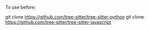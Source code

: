 To use before:

git clone https://github.com/tree-sitter/tree-sitter-python
git clone https://github.com/tree-sitter/tree-sitter-javascript

